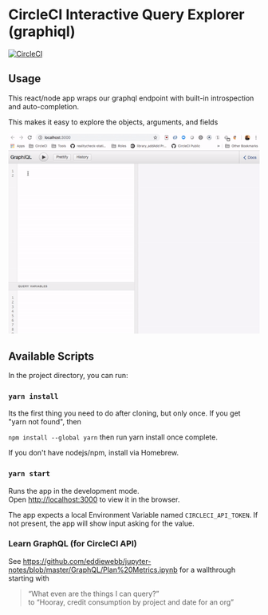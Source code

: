 # CircleCI Interactive Query Explorer (graphiql)

[![CircleCI](https://circleci.com/gh/eddiewebb/circleci-graphql-explorer/tree/master.svg?style=svg)](https://circleci.com/gh/eddiewebb/circleci-graphql-explorer/tree/master)

## Usage

This react/node app wraps our graphql endpoint with built-in introspection and auto-completion.

This makes it easy to explore the objects, arguments, and fields

![Gif showing the autocomplete querying](/assets/self.query)



## Available Scripts

In the project directory, you can run:

### `yarn install`

Its the first thing you need to do after cloning, but only once.  If you get "yarn not found", then

`npm install --global yarn` then run yarn install once complete.

If you don't have nodejs/npm, install via Homebrew.

### `yarn start`

Runs the app in the development mode.<br>
Open [http://localhost:3000](http://localhost:3000) to view it in the browser.

The app expects a local Environment Variable named `CIRCLECI_API_TOKEN`. If not present, the app will show input asking for the value.

### Learn GraphQL (for CircleCI API)

See https://github.com/eddiewebb/jupyter-notes/blob/master/GraphQL/Plan%20Metrics.ipynb for a wallthrough starting with 

> “What even are the things I can query?”  
to 
> “Hooray, credit consumption by project and date for an org”

